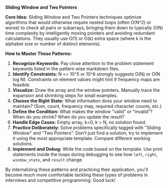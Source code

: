 **Sliding Window and Two Pointers**

**Core Idea:** Sliding Window and Two Pointers techniques optimize algorithms that would otherwise require nested loops (often O(N^2) or worse) to check all pairs or subarrays, bringing them down to typically O(N) time complexity by intelligently moving pointers and avoiding redundant calculations. They usually use O(1) or O(k) extra space (where k is the alphabet size or number of distinct elements).


**How to Master These Patterns:**

1.  **Recognize Keywords:** Pay close attention to the problem statement keywords listed in the pattern wise markdown files.
2.  **Identify Constraints:** N <= 10^5 or 10^6 strongly suggests O(N) or O(N log N). Constraints on element values might hint if frequency maps are feasible.
3.  **Visualize:** Draw the array and the window pointers. Manually trace the expansion and shrinking steps for small examples.
4.  **Choose the Right State:** What information does your window need to maintain? (Sum, count, frequency map, required character counts, etc.)
5.  **Define the Condition:** What makes the window "valid" or "invalid"? When do you shrink? When do you update the result?
6.  **Handle Edge Cases:** Empty array, k=0, k > N, no solution found.
7.  **Practice Deliberately:** Solve problems specifically tagged with "Sliding Window" and "Two Pointers". Don't just find *a* solution, try to implement it using the most appropriate template. Compare different working solutions.
8.  **Implement and Debug:** Write the code based on the template. Use print statements inside the loops during debugging to see how `left`, `right`, `window_state`, and `result` change.

By internalizing these patterns and practicing their application, you'll become much more comfortable tackling these types of problems in interviews and competitive programming. Good luck!